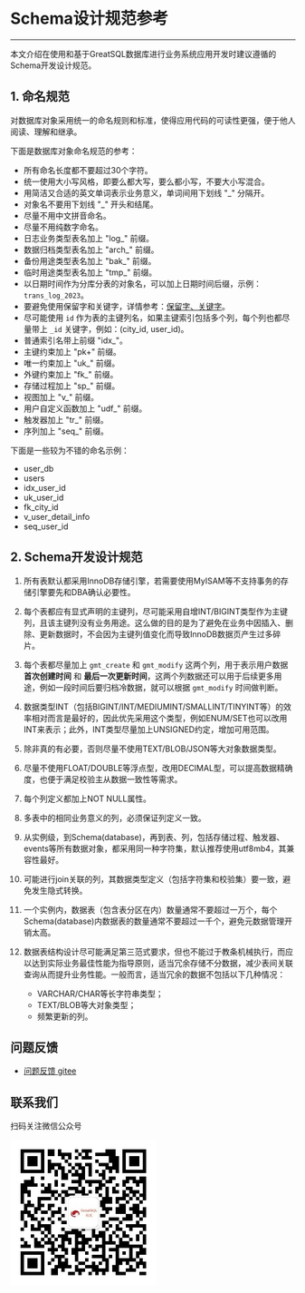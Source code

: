 # Schema设计规范参考
---

本文介绍在使用和基于GreatSQL数据库进行业务系统应用开发时建议遵循的Schema开发设计规范。

## 1. 命名规范

对数据库对象采用统一的命名规则和标准，使得应用代码的可读性更强，便于他人阅读、理解和继承。

下面是数据库对象命名规范的参考：
- 所有命名长度都不要超过30个字符。
- 统一使用大小写风格，即要么都大写，要么都小写，不要大小写混合。
- 用简洁又合适的英文单词表示业务意义，单词间用下划线 "\_" 分隔开。
- 对象名不要用下划线 "\_" 开头和结尾。
- 尽量不用中文拼音命名。
- 尽量不用纯数字命名。
- 日志业务类型表名加上 "log\_" 前缀。
- 数据归档类型表名加上 "arch\_" 前缀。
- 备份用途类型表名加上 "bak\_" 前缀。
- 临时用途类型表名加上 "tmp\_" 前缀。
- 以日期时间作为分库分表的对象名，可以加上日期时间后缀，示例：`trans_log_2023`。
- 要避免使用保留字和关键字，详情参考：[保留字、关键字](/2-about-greatsql/7-greatsql-keywords.md)。
- 尽可能使用 `id` 作为表的主键列名，如果主键索引包括多个列，每个列也都尽量带上 `_id` 关键字，例如：(city_id, user_id)。
- 普通索引名带上前缀 "idx\_"。
- 主键约束加上 "pk\+" 前缀。
- 唯一约束加上 "uk\_" 前缀。
- 外键约束加上 "fk\_" 前缀。
- 存储过程加上 "sp\_" 前缀。
- 视图加上 "v\_" 前缀。
- 用户自定义函数加上 "udf\_" 前缀。
- 触发器加上 "tr\_" 前缀。
- 序列加上 "seq\_" 前缀。

下面是一些较为不错的命名示例：
- user_db
- users
- idx_user_id
- uk_user_id
- fk_city_id
- v_user_detail_info
- seq_user_id

## 2. Schema开发设计规范
1. 所有表默认都采用InnoDB存储引擎，若需要使用MyISAM等不支持事务的存储引擎要先和DBA确认必要性。

1. 每个表都应有显式声明的主键列，尽可能采用自增INT/BIGINT类型作为主键列，且该主键列没有业务用途。这么做的目的是为了避免在业务中因插入、删除、更新数据时，不会因为主键列值变化而导致InnoDB数据页产生过多碎片。

1. 每个表都尽量加上 `gmt_create` 和 `gmt_modify` 这两个列，用于表示用户数据 **首次创建时间** 和 **最后一次更新时间**，这两个列数据还可以用于后续更多用途，例如一段时间后要归档冷数据，就可以根据 `gmt_modify` 时间做判断。

1. 数据类型INT（包括BIGINT/INT/MEDIUMINT/SMALLINT/TINYINT等）的效率相对而言是最好的，因此优先采用这个类型，例如ENUM/SET也可以改用INT来表示；此外，INT类型尽量加上UNSIGNED约定，增加可用范围。

1. 除非真的有必要，否则尽量不使用TEXT/BLOB/JSON等大对象数据类型。

1. 尽量不使用FLOAT/DOUBLE等浮点型，改用DECIMAL型，可以提高数据精确度，也便于满足校验主从数据一致性等需求。

1. 每个列定义都加上NOT NULL属性。

1. 多表中的相同业务意义的列，必须保证列定义一致。

1. 从实例级，到Schema(database)，再到表、列，包括存储过程、触发器、events等所有数据对象，都采用同一种字符集，默认推荐使用utf8mb4，其兼容性最好。

1. 可能进行join关联的列，其数据类型定义（包括字符集和校验集）要一致，避免发生隐式转换。

1. 一个实例内，数据表（包含表分区在内）数量通常不要超过一万个，每个Schema(database)内数据表的数量通常不要超过一千个，避免元数据管理开销太高。

1. 数据表结构设计尽可能满足第三范式要求，但也不能过于教条机械执行，而应以达到实际业务最佳性能为指导原则，适当冗余存储不分数据，减少表间关联查询从而提升业务性能。一般而言，适当冗余的数据不包括以下几种情况：
	- VARCHAR/CHAR等长字符串类型；
	- TEXT/BLOB等大对象类型；
	- 频繁更新的列。



**问题反馈**
---
- [问题反馈 gitee](https://gitee.com/GreatSQL/GreatSQL-Manual/issues)


**联系我们**
---

扫码关注微信公众号

![greatsql-wx](/greatsql-wx.jpg)
